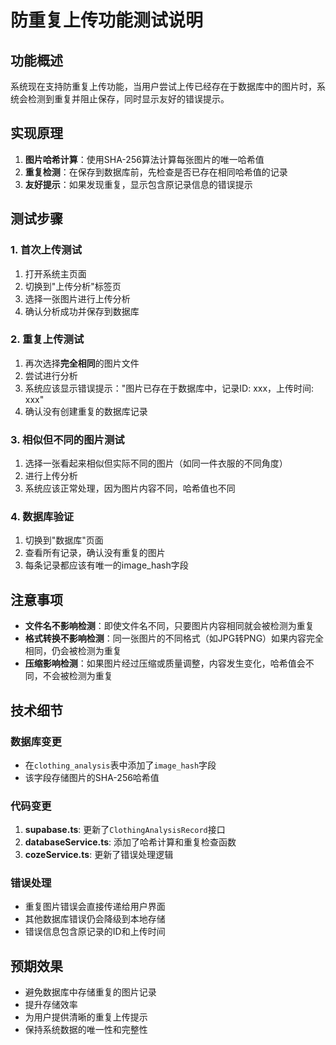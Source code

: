 # 防重复上传功能测试说明

## 功能概述
系统现在支持防重复上传功能，当用户尝试上传已经存在于数据库中的图片时，系统会检测到重复并阻止保存，同时显示友好的错误提示。

## 实现原理
1. **图片哈希计算**：使用SHA-256算法计算每张图片的唯一哈希值
2. **重复检测**：在保存到数据库前，先检查是否已存在相同哈希值的记录
3. **友好提示**：如果发现重复，显示包含原记录信息的错误提示

## 测试步骤

### 1. 首次上传测试
1. 打开系统主页面
2. 切换到"上传分析"标签页
3. 选择一张图片进行上传分析
4. 确认分析成功并保存到数据库

### 2. 重复上传测试
1. 再次选择**完全相同**的图片文件
2. 尝试进行分析
3. 系统应该显示错误提示："图片已存在于数据库中，记录ID: xxx，上传时间: xxx"
4. 确认没有创建重复的数据库记录

### 3. 相似但不同的图片测试
1. 选择一张看起来相似但实际不同的图片（如同一件衣服的不同角度）
2. 进行上传分析
3. 系统应该正常处理，因为图片内容不同，哈希值也不同

### 4. 数据库验证
1. 切换到"数据库"页面
2. 查看所有记录，确认没有重复的图片
3. 每条记录都应该有唯一的image_hash字段

## 注意事项

- **文件名不影响检测**：即使文件名不同，只要图片内容相同就会被检测为重复
- **格式转换不影响检测**：同一张图片的不同格式（如JPG转PNG）如果内容完全相同，仍会被检测为重复
- **压缩影响检测**：如果图片经过压缩或质量调整，内容发生变化，哈希值会不同，不会被检测为重复

## 技术细节

### 数据库变更
- 在`clothing_analysis`表中添加了`image_hash`字段
- 该字段存储图片的SHA-256哈希值

### 代码变更
1. **supabase.ts**: 更新了`ClothingAnalysisRecord`接口
2. **databaseService.ts**: 添加了哈希计算和重复检查函数
3. **cozeService.ts**: 更新了错误处理逻辑

### 错误处理
- 重复图片错误会直接传递给用户界面
- 其他数据库错误仍会降级到本地存储
- 错误信息包含原记录的ID和上传时间

## 预期效果
- 避免数据库中存储重复的图片记录
- 提升存储效率
- 为用户提供清晰的重复上传提示
- 保持系统数据的唯一性和完整性